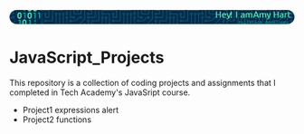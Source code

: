 ![](https://github.com/ahart8/JavaScript_Projects/blob/main/github-header-image.png)

# JavaScript_Projects

 This repository is a collection of coding projects and assignments that I completed in Tech Academy's JavaSript course.


  <ul>
    <li>Project1 expressions alert</li>
    <li>Project2 functions<l1>
  </ul>
